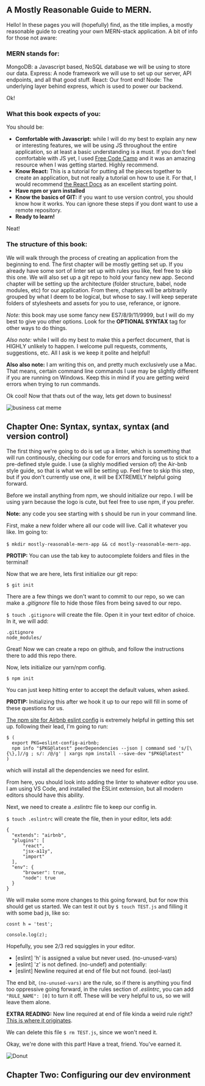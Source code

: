 ## A Mostly Reasonable Guide to MERN.

Hello! In these pages you will (hopefully) find, as the title implies, a mostly reasonable guide to creating
your own MERN-stack application. A bit of info for those not aware:

### MERN stands for:

MongoDB: a Javascript based, NoSQL database we will be using to store our data.
Express: A node framework we will use to set up our server, API endpoints, and all that good stuff.
React: Our front end!
Node: The underlying layer behind express, which is used to power our backend.

Ok!

### What this book expects of you:

You should be:
- __Comfortable with Javascript:__ while I will do my best to explain any new or interesting features, we will be using JS throughout the entire application, so at least a basic understanding is a must. If you don't feel comfortable with JS yet, I used [Free Code Camp](https://www.freecodecamp.com) and it was an amazing resource when I was getting started. Highly recommend.
- __Know React:__ This is a tutorial for putting all the pieces together to create an application, but not really a tutorial on how to use it. For that, I would recommend [the React Docs](https://reactjs.org/) as an excellent starting point.
- __Have npm or yarn installed__
- __Know the basics of GIT:__ if you want to use version control, you should know how it works. You can ignore these steps if you dont want to use a remote repository.
- __Ready to learn!__

Neat!

### The structure of this book:

We will walk through the process of creating an application from the beginning to end. The first chapter will be mostly getting set up. If you already have some sort of linter set up with rules you like, feel free to skip this one. We will also set up a git repo to hold your fancy new app. Second chapter will be setting up the architecture (folder structure, babel, node modules, etc) for our application. From there, chapters will be arbitrarily grouped by what I deem to be logical, but whose to say. I will keep seperate folders of stylesheets and assets for you to use, referance, or ignore.

_Note:_ this book may use some fancy new ES7/8/9/11/9999, but I will do my best to give you other options. Look for the __OPTIONAL SYNTAX__ tag for other ways to do things.

_Also note:_ while I will do my best to make this a perfect document, that is HIGHLY unlikely to happen. I welcome pull requests, comments, suggestions, etc. All I ask is we keep it polite and helpful!

__Also also note:__ I am writing this on, and pretty much exclusively use a Mac. That means, certain command line commands I use may be slightly different if you are running on Windows. Keep this in mind if you are getting weird errors when trying to run commands.

Ok cool! Now that thats out of the way, lets get down to business!

![business cat meme](http://www.businesscat.happyjar.com/wp-content/uploads/2014/01/2014-01-07-Coffee.png)

## Chapter One: Syntax, syntax, syntax (and version control)

The first thing we're going to do is set up a linter, which is something that will run continously, checking our code for errors and forcing us to stick to a pre-defined style guide. I use (a slighly modified version of) the Air-bnb style guide, so that is what we will be setting up. Feel free to skip this step, but if you don't currently use one, it will be EXTREMELY helpful going forward.

Before we install anything from npm, we should initialize our repo. I will be using yarn because the logo is cute, but feel free to use npm, if you prefer.

__Note:__ any code you see starting with `$` should be run in your command line.

First, make a new folder where all our code will live. Call it whatever you like. Im going to:

`$ mkdir mostly-reasonable-mern-app && cd mostly-reasonable-mern-app`.

__PROTIP:__ You can use the tab key to autocomplete folders and files in the terminal!

Now that we are here, lets first initialize our git repo:

`$ git init`

There are a few things we don't want to commit to our repo, so we can make a _.gitignore_ file to hide those files from being saved to our repo.

`$ touch .gitignore` will create the file. Open it in your text editor of choice. In it, we will add:

```
.gitignore
node_modules/
```

Great! Now we can create a repo on github, and follow the instructions there to add this repo there.

Now, lets initialize our yarn/npm config.

`$ npm init`

You can just keep hitting enter to accept the default values, when asked.

__PROTIP:__ Initializing this after we hook it up to our repo will fill in some of these questions for us.


[The npm site for Airbnb eslint config](https://www.npmjs.com/package/eslint-config-airbnb) is extremely helpful in getting this set up. following their lead, I'm going to run:
```
$ (
  export PKG=eslint-config-airbnb;
  npm info "$PKG@latest" peerDependencies --json | command sed 's/[\{\},]//g ; s/: /@/g' | xargs npm install --save-dev "$PKG@latest"
)
```
which will install all the dependencies we need for eslint.

From here, you should look into adding the linter to whatever editor you use. I am using VS Code, and installed the ESLint extension, but all modern editors should have this ability.

Next, we need to create a _.eslintrc_ file to keep our config in.

`$ touch .eslintrc` will create the file, then in your editor, lets add:
```
{
  "extends": "airbnb",
  "plugins": [
      "react",
      "jsx-a11y",
      "import"
  ],
  "env": {
      "browser": true,
      "node": true
  }
}
```

We will make some more changes to this going forward, but for now this should get us started. We can test it out by `$ touch TEST.js` and filling it with some bad js, like so:

```
cosnt h = 'test';

console.log(z);
```

Hopefully, you see 2/3 red squiggles in your editor.
- [eslint] 'h' is assigned a value but never used. (no-unused-vars)
- [eslint] 'z' is not defined. (no-undef)
and potentially:
- [eslint] Newline required at end of file but not found. (eol-last)

The end bit, `(no-unused-vars)` are the rule, so if there is anything you find too oppressive going forward, in the rules section of _.eslintrc_, you can add `"RULE_NAME": [0]` to turn it off. These will be very helpful to us, so we will leave them alone.

__EXTRA READING:__ New line required at end of file kinda a weird rule right? [This is where it originates](https://stackoverflow.com/questions/729692/why-should-text-files-end-with-a-newline).

We can delete this file `$ rm TEST.js`, since we won't need it.

Okay, we're done with this part! Have a treat, friend. You've earned it.

![Donut](https://www.donutbar.com/wp-content/uploads/2017/05/donut-bar-homers.png)


## Chapter Two: Configuring our dev environment
